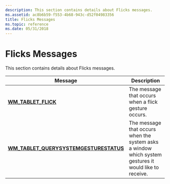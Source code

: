 ```yaml
---
description: This section contains details about Flicks messages.
ms.assetid: ac8b6b59-f553-4b68-943c-d52f04983356
title: Flicks Messages
ms.topic: reference
ms.date: 05/31/2018
---
```


# Flicks Messages

This section contains details about Flicks messages.



| Message                                                                                    | Description                                                                                                      |
|--------------------------------------------------------------------------------------------|------------------------------------------------------------------------------------------------------------------|
| [**WM\_TABLET\_FLICK**](wm-tablet-flick-message.md)                                       | The message that occurs when a flick gesture occurs.<br/>                                                  |
| [**WM\_TABLET\_QUERYSYSTEMGESTURESTATUS**](wm-tablet-querysystemgesturestatus-message.md) | The message that occurs when the system asks a window which system gestures it would like to receive.<br/> |



 

 

 




